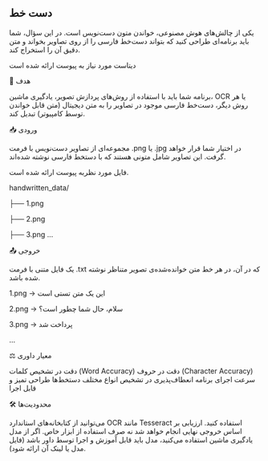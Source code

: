 ## دست خط

یکی از چالش‌های هوش مصنوعی، خواندن متون دست‌نویس است. در این سؤال، شما باید برنامه‌ای طراحی کنید که بتواند دست‌خط فارسی را از روی تصاویر بخواند و متن دقیق آن را استخراج کند.


دیتاست مورد نیاز به پیوست ارائه شده است


🎯 هدف

برنامه شما باید با استفاده از روش‌های پردازش تصویر، یادگیری ماشین، OCR یا هر روش دیگر، دست‌خط فارسی موجود در تصاویر را به متن دیجیتال (متن قابل خواندن توسط کامپیوتر) تبدیل کند.


📥 ورودی

مجموعه‌ای از تصاویر دست‌نویس با فرمت .png یا .jpg در اختیار شما قرار خواهد گرفت. این تصاویر شامل متونی هستند که با دستخط فارسی نوشته شده‌اند.

فایل مورد نظربه پیوست ارائه شده است.


handwritten_data/

├── 1.png

├── 2.png

├── 3.png
...
    

📤 خروجی

یک فایل متنی با فرمت .txt که در آن، در هر خط متن خوانده‌شده‌ی تصویر متناظر نوشته شده باشد.



1.png → این یک متن تستی است

2.png → سلام، حال شما چطور است؟

3.png → پرداخت شد

...
    

⚖️ معیار داوری

دقت در تشخیص کلمات (Word Accuracy)
دقت در حروف (Character Accuracy)
سرعت اجرای برنامه
انعطاف‌پذیری در تشخیص انواع مختلف دستخط‌ها
طراحی تمیز و قابل اجرا


🛠 محدودیت‌ها

می‌توانید از کتابخانه‌های استاندارد OCR مانند Tesseract استفاده کنید.
ارزیابی بر اساس خروجی نهایی انجام خواهد شد نه صرف استفاده از ابزار خاص.
اگر از مدل یادگیری ماشین استفاده می‌کنید، مدل باید قابل آموزش و اجرا توسط داور باشد (فایل مدل یا لینک آن ارائه شود).

